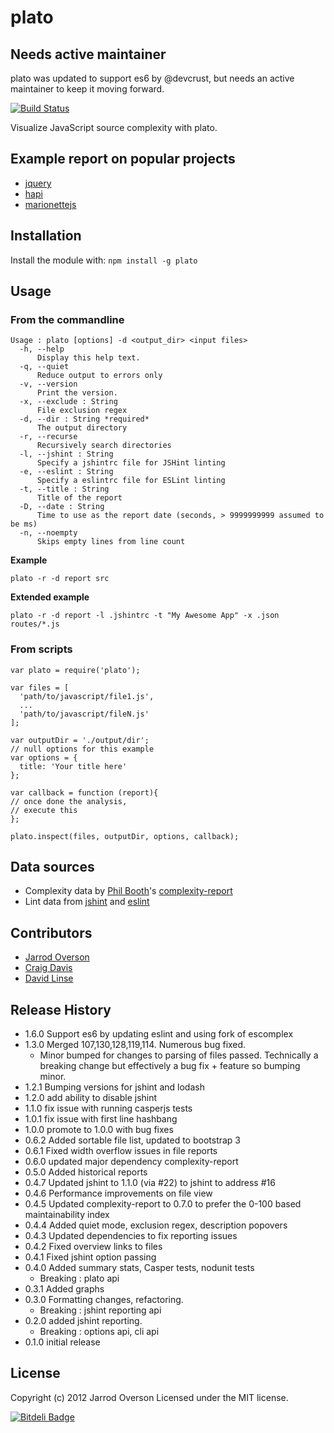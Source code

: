 # plato

## Needs active maintainer

plato was updated to support es6 by @devcrust, but needs an active maintainer to keep it moving forward.

[![Build Status](https://travis-ci.org/es-analysis/plato.png?branch=master)](https://travis-ci.org/es-analysis/plato)

Visualize JavaScript source complexity with plato.

## Example report on popular projects

 - [jquery](http://es-analysis.github.com/plato/examples/jquery/)
 - [hapi](http://es-analysis.github.com/plato/examples/hapi/)
 - [marionettejs](http://es-analysis.github.com/plato/examples/marionette/)

## Installation
Install the module with: `npm install -g plato`

## Usage

### From the commandline

```
Usage : plato [options] -d <output_dir> <input files>
  -h, --help
      Display this help text.
  -q, --quiet
      Reduce output to errors only
  -v, --version
      Print the version.
  -x, --exclude : String
      File exclusion regex
  -d, --dir : String *required*
      The output directory
  -r, --recurse
      Recursively search directories
  -l, --jshint : String
      Specify a jshintrc file for JSHint linting
  -e, --eslint : String
      Specify a eslintrc file for ESLint linting
  -t, --title : String
      Title of the report
  -D, --date : String
      Time to use as the report date (seconds, > 9999999999 assumed to be ms)
  -n, --noempty
      Skips empty lines from line count
```

__Example__

```shell
plato -r -d report src
```

__Extended example__

```
plato -r -d report -l .jshintrc -t "My Awesome App" -x .json routes/*.js
```

### From scripts

```
var plato = require('plato');

var files = [
  'path/to/javascript/file1.js',
  ...
  'path/to/javascript/fileN.js'
];

var outputDir = './output/dir';
// null options for this example
var options = {
  title: 'Your title here'
};

var callback = function (report){
// once done the analysis,
// execute this
};

plato.inspect(files, outputDir, options, callback);
```

## Data sources

  - Complexity data by [Phil Booth](https://github.com/philbooth)'s [complexity-report](https://github.com/philbooth/complexityReport.js)
  - Lint data from [jshint](https://github.com/jshint/jshint/) and [eslint](https://github.com/eslint/eslint)

## Contributors
  - [Jarrod Overson](https://github.com/jsoverson)
  - [Craig Davis](https://github.com/there4)
  - [David Linse](https://github.com/davidlinse)

## Release History

  - 1.6.0 Support es6 by updating eslint and using fork of escomplex
  - 1.3.0 Merged 107,130,128,119,114. Numerous bug fixed.
    - Minor bumped for changes to parsing of files passed. Technically a breaking change but effectively a bug fix + feature so bumping minor.
  - 1.2.1 Bumping versions for jshint and lodash
  - 1.2.0 add ability to disable jshint
  - 1.1.0 fix issue with running casperjs tests
  - 1.0.1 fix issue with first line hashbang
  - 1.0.0 promote to 1.0.0 with bug fixes
  - 0.6.2 Added sortable file list, updated to bootstrap 3
  - 0.6.1 Fixed width overflow issues in file reports
  - 0.6.0 updated major dependency complexity-report
  - 0.5.0 Added historical reports
  - 0.4.7 Updated jshint to 1.1.0 (via #22) to jshint to address #16
  - 0.4.6 Performance improvements on file view
  - 0.4.5 Updated complexity-report to 0.7.0 to prefer the 0-100 based maintainability index
  - 0.4.4 Added quiet mode, exclusion regex, description popovers
  - 0.4.3 Updated dependencies to fix reporting issues
  - 0.4.2 Fixed overview links to files
  - 0.4.1 Fixed jshint option passing
  - 0.4.0 Added summary stats, Casper tests, nodunit tests
    - Breaking : plato api
  - 0.3.1 Added graphs
  - 0.3.0 Formatting changes, refactoring.
    - Breaking : jshint reporting api
  - 0.2.0 added jshint reporting.
    - Breaking : options api, cli api
  - 0.1.0 initial release

## License
Copyright (c) 2012 Jarrod Overson
Licensed under the MIT license.


[![Bitdeli Badge](https://d2weczhvl823v0.cloudfront.net/es-analysis/plato/trend.png)](https://bitdeli.com/free "Bitdeli Badge")

